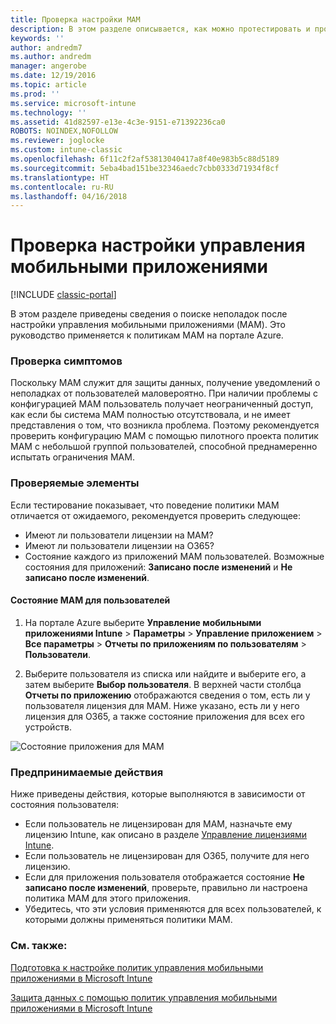 ```yaml
---
title: Проверка настройки MAM
description: В этом разделе описывается, как можно протестировать и проверить правильность настройки и работы политики MAM.
keywords: ''
author: andredm7
ms.author: andredm
manager: angerobe
ms.date: 12/19/2016
ms.topic: article
ms.prod: ''
ms.service: microsoft-intune
ms.technology: ''
ms.assetid: 41d82597-e13e-4c3e-9151-e71392236ca0
ROBOTS: NOINDEX,NOFOLLOW
ms.reviewer: joglocke
ms.custom: intune-classic
ms.openlocfilehash: 6f11c2f2af53813040417a8f40e983b5c88d5189
ms.sourcegitcommit: 5eba4bad151be32346aedc7cbb0333d71934f8cf
ms.translationtype: HT
ms.contentlocale: ru-RU
ms.lasthandoff: 04/16/2018
---
```

# <a name="validating-your-mobile-application-management-setup"></a>Проверка настройки управления мобильными приложениями

[!INCLUDE [classic-portal](../includes/classic-portal.md)]

В этом разделе приведены сведения о поиске неполадок после настройки управления мобильными приложениями (MAM). Это руководство применяется к политикам MAM на портале Azure.

### <a name="checking-for-symptoms"></a>Проверка симптомов
Поскольку MAM служит для защиты данных, получение уведомлений о неполадках от пользователей маловероятно. При наличии проблемы с конфигурацией MAM пользователь получает неограниченный доступ, как если бы система MAM полностью отсутствовала, и не имеет представления о том, что возникла проблема. Поэтому рекомендуется проверить конфигурацию MAM с помощью пилотного проекта политик MAM с небольшой группой пользователей, способной преднамеренно испытать ограничения MAM.


### <a name="what-to-check"></a>Проверяемые элементы

Если тестирование показывает, что поведение политики MAM отличается от ожидаемого, рекомендуется проверить следующее:

- Имеют ли пользователи лицензии на MAM?
- Имеют ли пользователи лицензии на O365?
- Состояние каждого из приложений MAM пользователей. Возможные состояния для приложений: **Записано после изменений** и **Не записано после изменений**.

#### <a name="user-mam-status"></a>Состояние MAM для пользователей
1. На портале Azure выберите **Управление мобильными приложениями Intune** > **Параметры** > **Управление приложением** > **Все параметры** > **Отчеты по приложениям по пользователям** > **Пользователи**.

2. Выберите пользователя из списка или найдите и выберите его, а затем выберите **Выбор пользователя**. В верхней части столбца **Отчеты по приложению** отображаются сведения о том, есть ли у пользователя лицензия для MAM. Ниже указано, есть ли у него лицензия для O365, а также состояние приложения для всех его устройств.

![Состояние приложения для MAM](../media/ts-mam-user-apps.png)

### <a name="what-to-do"></a>Предпринимаемые действия
Ниже приведены действия, которые выполняются в зависимости от состояния пользователя:

- Если пользователь не лицензирован для MAM, назначьте ему лицензию Intune, как описано в разделе [Управление лицензиями Intune](/intune/setup-steps).
- Если пользователь не лицензирован для O365, получите для него лицензию.
- Если для приложения пользователя отображается состояние **Не записано после изменений**, проверьте, правильно ли настроена политика MAM для этого приложения.
- Убедитесь, что эти условия применяются для всех пользователей, к которыми должны применяться политики MAM.

### <a name="see-also"></a>См. также:
[Подготовка к настройке политик управления мобильными приложениями в Microsoft Intune](../deploy-use/get-ready-to-configure-mobile-app-management-policies-with-microsoft-intune.md)

[Защита данных с помощью политик управления мобильными приложениями в Microsoft Intune](../deploy-use/protect-app-data-using-mobile-app-management-policies-with-microsoft-intune.md)
